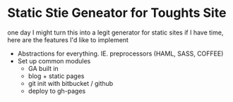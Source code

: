 # Static Stie Geneator for Toughts Site

one day I might turn this into a legit generator for static sites if I have time, here are the features I'd like to implement

- Abstractions for everything. IE. preprocessors (HAML, SASS, COFFEE)
- Set up common modules
  - GA built in
  - blog + static pages
  - git init with bitbucket / github
  - deploy to gh-pages